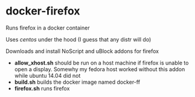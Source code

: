 # docker-firefox
Runs firefox in a docker container

Uses *centos* under the hood (I guess that any distr will do)

Downloads and install NoScript and uBlock addons for firefox

- **allow_xhost.sh** should be run on a host machine if firefox is unable to open a display. Somewhy my fedora host worked without this addon while ubuntu 14.04 did not
- **build.sh** builds the docker image named docker-ff
- **firefox.sh** runs firefox
